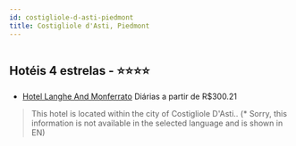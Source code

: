 ```yaml
---
id: costigliole-d-asti-piedmont
title: Costigliole d'Asti, Piedmont
---
```


<center><img src="https://assets.cosmos-data.com/1/296e89bb5ee107cd68d9385e9d0803e1/365593.jpg" alt="" /></center>


## Hotéis 4 estrelas - ⭐️⭐️⭐️⭐️

-    [Hotel Langhe And Monferrato](https://www.hurb.com/hoteis/costigliole-d-asti/hotel-langhe-and-monferrato-JNP-JP320153?cmp=18055) Diárias a partir de R$300.21
   > This hotel is located within the city of Costigliole D&apos;Asti.. (* Sorry, this information is not available in the selected language and is shown in EN) 
